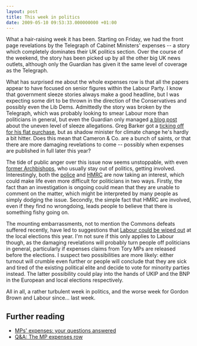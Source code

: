 ```yaml
---
layout: post
title: This week in politics
date: 2009-05-10 09:53:33.000000000 +01:00
---
```

What a hair-raising week it has been. Starting on Friday, we had the front page revelations by the Telegraph of Cabinet Ministers' expenses -- a story which completely dominates their UK politics section. Over the course of the weekend, the story has been picked up by all the other big UK news outlets, although only the Guardian has given it the same level of coverage as the Telegraph.

What has surprised me about the whole expenses row is that all the papers appear to have focused on senior figures within the Labour Party. I know that government sleeze stories always make a good headline, but I was expecting some dirt to be thrown in the direction of the Conservatives and possibly even the Lib Dems. Admittedly the story was broken by the Telegraph, which was probably looking to smear Labour more than politicians in general, but even the Guardian only managed [a blog post](http://www.theguardian.com/politics/blog/2009/may/09/mps-expenses-conservatives-telegraph) about the uneven level of sleeze allegations. Greg Barker got a [ticking off for his flat purchase](http://www.telegraph.co.uk/news/newstopics/mps-expenses/5298307/Greg-Barker-The-320000-profit-on-flat-bought-with-taxpayer-help.html), but as shadow minister for climate change he's hardly a bit hitter. Does this mean that Cameron & Co. are a bunch of saints, or that there are more damaging revelations to come -- possibly when expenses are published in full later this year?

The tide of public anger over this issue now seems unstoppable, with even [former Archbishops](http://news.bbc.co.uk/1/hi/uk/8042214.stm), who usually stay out of politics, getting involved. Interestingly, both the [police](http://www.theguardian.com/politics/2009/may/08/mps-expenses-leaks-police-inquiry) and [HMRC](http://www.theguardian.com/politics/2009/may/10/mps-expenses-jacqui-smith) are now taking an interest, which could make life even more difficult for politicians in two ways. Firstly, the fact than an investigation is ongoing could mean that they are unable to comment on the matter, which might be interpreted by many people as simply dodging the issue. Secondly, the simple fact that HMRC are involved, even if they find no wrongdoing, leads people to believe that there is something fishy going on.

The mounting embarrassments, not to mention the Commons defeats suffered recently, have led to suggestions that [Labour could be wiped out](http://www.timesonline.co.uk/tol/news/politics/article6256702.ece) at the local elections this year. I'm not sure if this only applies to Labour though, as the damaging revelations will probably turn people off politicians in general, particularly if expenses claims from Tory MPs are released before the elections. I suspect two possibilities are more likely: either turnout will crumble even further or people will conclude that they are sick and tired of the existing political elite and decide to vote for minority parties instead. The latter possibility could play into the hands of UKIP and the BNP in the European and local elections respectively.

All in all, a rather turbulent week in politics, and the worse week for Gordon Brown and Labour since... last week.

## Further reading

 * [MPs' expenses: your questions answered](http://www.telegraph.co.uk/news/newstopics/mps-expenses/5300839/MPs-expenses-Your-questions-answered.html)
 * [Q&A: The MP expenses row](http://news.bbc.co.uk/1/hi/uk_politics/7840678.stm)

